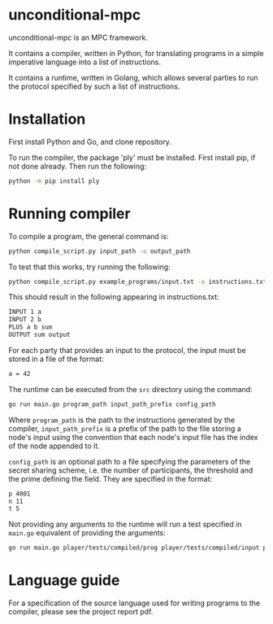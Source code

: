 # unconditional-mpc
unconditional-mpc is an MPC framework.

It contains a compiler, written in Python, for translating programs in a simple imperative language into a list of instructions.

It contains a runtime, written in Golang, which allows several parties to run the protocol specified by such a list of instructions. 

# Installation
First install Python and Go, and clone repository.

To run the compiler, the package 'ply' must be installed. 
First install pip, if not done already. Then run the following:
```bash
python -m pip install ply
```

# Running compiler
To compile a program, the general command is:
```bash
python compile_script.py input_path -o output_path
```
To test that this works, try running the following:
```bash
python compile_script.py example_programs/input.txt -o instructions.txt
```
This should result in the following appearing in instructions.txt:

```txt
INPUT 1 a
INPUT 2 b
PLUS a b sum
OUTPUT sum output
```

For each party that provides an input to the protocol, the input must be stored in a file of the format:

```txt
a = 42
```

The runtime can be executed from the ```src``` directory using the command:

```bash
go run main.go program_path input_path_prefix config_path
```

Where ```program_path``` is the path to the instructions generated by the compiler, ```input_path_prefix``` is a prefix of the path to the file storing a node's input using the convention that each node's input file has the index of the node appended to it. 


```config_path``` is an optional path to a file specifying the parameters of the secret sharing scheme, i.e. the number of participants, the threshold and the prime defining the field. They are specified in the format:

```txt
p 4001
n 11
t 5
```

Not providing any arguments to the runtime will run a test specified in ```main.go``` equivalent of providing the arguments:

```bash
go run main.go player/tests/compiled/prog player/tests/compiled/input player/tests/compiled/config
```

# Language guide
For a specification of the source language used for writing programs to the compiler, please see the project report pdf.
